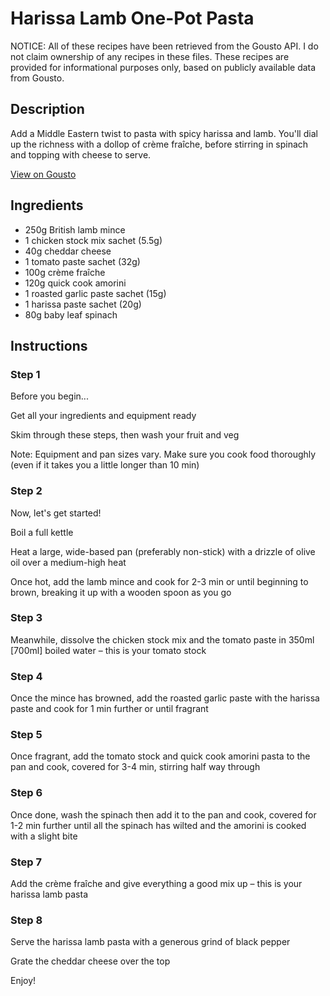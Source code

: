 # Harissa Lamb One-Pot Pasta

NOTICE: All of these recipes have been retrieved from the Gousto API. I do not claim ownership of any recipes in these files. These recipes are provided for informational purposes only, based on publicly available data from Gousto.

## Description

Add a Middle Eastern twist to pasta with spicy harissa and lamb. You'll dial up the richness with a dollop of crème fraîche, before stirring in spinach and topping with cheese to serve. 

[View on Gousto](https://www.gousto.co.uk/recipes/cookbook/harissa-lamb-one-pot-pasta)

## Ingredients

- 250g British lamb mince
- 1 chicken stock mix sachet (5.5g)
- 40g cheddar cheese
- 1 tomato paste sachet (32g)
- 100g crème fraîche
- 120g quick cook amorini
- 1 roasted garlic paste sachet (15g)
- 1 harissa paste sachet (20g)
- 80g baby leaf spinach

## Instructions


### Step 1

Before you begin...

Get all your ingredients and equipment ready

Skim through these steps, then wash your fruit and veg

Note: Equipment and pan sizes vary. Make sure you cook food thoroughly (even if it takes you a little longer than 10 min)


### Step 2

Now, let's get started!

Boil a full kettle

Heat a large, wide-based pan (preferably non-stick) with a drizzle of olive oil over a medium-high heat

Once hot, add the lamb mince and cook for 2-3 min or until beginning to brown, breaking it up with a wooden spoon as you go


### Step 3

Meanwhile, dissolve the chicken stock mix and the tomato paste in 350ml <span class="text-danger">[700ml]</span> boiled water – this is your tomato stock


### Step 4

Once the mince has browned, add the roasted garlic paste with the harissa paste and cook for 1 min further or until fragrant


### Step 5

Once fragrant, add the tomato stock and quick cook amorini pasta to the pan and cook, covered for 3-4 min, stirring half way through


### Step 6

Once done, wash the spinach then add it to the pan and cook, covered for 1-2 min further until all the spinach has wilted and the amorini is cooked with a slight bite


### Step 7

Add the crème fraîche and give everything a good mix up – this is your harissa lamb pasta

### Step 8

Serve the harissa lamb pasta with a generous grind of black pepper

Grate the cheddar cheese over the top

Enjoy!

